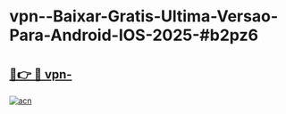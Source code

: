 # vpn--Baixar-Gratis-Ultima-Versao-Para-Android-IOS-2025-#b2pz6

# <h2><a href="https://ainizakaria.my?title=vpn-&ref=22M">🔗👉 🔴 vpn-</a></h2>

[![acn](https://github.com/user-attachments/assets/0f9c940e-d8b0-45ae-aac7-cd30a18b3e1c)](https://ainizakaria.my?title=vpn-&ref=22M)

